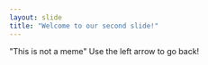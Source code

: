 ```yaml
---
layout: slide
title: "Welcome to our second slide!"
---
```

"This is not a meme"
Use the left arrow to go back!
